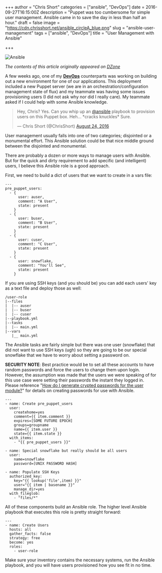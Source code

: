 +++
author = "Chris Short"
categories = ["ansible", "DevOps"]
date = 2016-09-27T16:15:00Z
description = "Puppet was too cumbersome for simple user management. Ansible came in to save the day in less than half an hour."
draft = false
image = "https://cdn.chrisshort.net/ansible_circleA_blue.png"
slug = "ansible-user-management"
tags = ["ansible", "DevOps"]
title = "User Management with Ansible"

+++

![Ansible](https://cdn.chrisshort.net/ansible_circleA_blue.png "Ansible")

*The contents of this article originally appeared on [DZone](https://dzone.com/articles/user-management-with-ansible)*

A few weeks ago, one of my [**DevOps**](https://devopsish.com/) counterparts was working on building out a new environment for one of our applications. This deployment included a new Puppet server (we are in an orchestration/configuration management state of flux) and my teammate was having some issues provisioning users (I did not ask why nor did I really care). My teammate asked if I could help with some Ansible knowledge.

<blockquote class="twitter-tweet" data-lang="en"><p lang="en" dir="ltr">Hey, Chris? Yes. Can you whip up an <a href="https://twitter.com/ansible">@ansible</a> playbook to provision users on this Puppet box. Heh... *cracks knuckles* Sure.</p>&mdash; Chris Short (@ChrisShort) <a href="https://twitter.com/ChrisShort/status/768485051180978176">August 24, 2016</a></blockquote>
<script async src="//platform.twitter.com/widgets.js" charset="utf-8"></script>

User management usually falls into one of two categories; disjointed or a monumental effort. This Ansible solution could be that nice middle ground between the disjointed and monumental.

There are probably a dozen or more ways to manage users with Ansible. But for the quick and dirty requirement to add specific (and intelligent) users, I believe this Ansible role is a good approach.

First, we need to build a dict of users that we want to create in a vars file:

<pre><code>---
pre_puppet_users:
  - {
      user: auser,
      comment: "A User",
      state: present
    }
  - {
      user: buser,
      comment: "B User",
      state: present
    }
  - {
      user: cuser,
      comment: "C User",
      state: present
    }
  - {
      user: snowflake,
      comment: "You'll See",
      state: present
    }
</code></pre>

If you are using SSH keys (and you should be) you can add each users' key as a text file and deploy those as well:

<pre><code>/user-role
|--files
|  |-- auser
|  |-- buser
|  |-- cuser
|--playbook.yml
|--tasks
|  |-- main.yml
|--vars
   |__ main.yml
</code></pre>

The Ansible tasks are fairly simple but there was one user (snowflake) that did not want to use SSH keys (ugh) so they are going to be our special snowflake that we have to worry about setting a password on.

**SECURITY NOTE**: Best practice would be to set all these accounts to have random passwords and force the users to change them upon login. However, the assumption was made that the users we were speaking of for this use case were setting their passwords the instant they logged in. Please reference "[How do I generate crypted passwords for the user module?](http://docs.ansible.com/ansible/faq.html#how-do-i-generate-crypted-passwords-for-the-user-module)" for details on creating passwords for use with Ansible.

<pre><code>---
- name: Create pre_puppet_users
  user:
    createhome=yes
    comment={{ item.comment }}
    expires=[SOME FUTURE EPOCH]
    groups=groupname
    name={{ item.user }}
    state={{ item.state }}
  with_items:
    - "{{ pre_puppet_users }}"

- name: Special snowflake but really should be all users
  user:
    name=snowflake
    password=[UNIX PASSWORD HASH]

- name: Populate SSH Keys
  authorized_key:
    key="{{ lookup('file',item) }}"
    user="{{ item | basename }}"
    manage_dir=yes
  with_fileglob:
    - "files/*"
</code></pre>

All of these components build an Ansible role. The higher level Ansible playbook that executes this role is pretty straight forward:

<pre><code>---
- name: Create Users
  hosts: all
  gather_facts: false
  strategy: free
  become: yes
  roles:
    - user-role
</code></pre>

Make sure your inventory contains the necessary systems, run the Ansible playbook, and you will have users provisioned how you see fit in no time.
